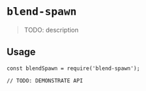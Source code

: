 # `blend-spawn`

> TODO: description

## Usage

```
const blendSpawn = require('blend-spawn');

// TODO: DEMONSTRATE API
```
